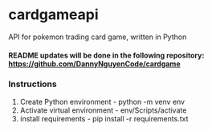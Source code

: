 # cardgameapi
API for pokemon trading card game, written in Python

#### README updates will be done in the following repository: https://github.com/DannyNguyenCode/cardgame



### Instructions
1. Create Python environment - python -m venv env
2. Activate virtual environment - env/Scripts/activate
3. install requirements - pip install -r requirements.txt
